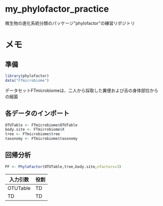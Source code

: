 # my_phylofactor_practice
微生物の進化系統分類のパッケージ"phylofactor"の練習リポジトリ

# メモ
## 準備
```R
library(phylofactor)
data("FTmicrobiome")
```
データセットFTmicrobiomeは、二人から採取した糞便および舌の身体部位からの細菌  

## 各データのインポート
```R
OTUTable <- FTmicrobiome$OTUTable
body.site <- FTmicrobiome$X
tree <- FTmicrobiome$tree
taxonomy <- FTmicrobiome$taxonomy
```

## 回帰分析

```R
PF <- PhyloFactor(OTUTable,tree,body.site,nfactors=3)
```
|入力引数|  役割  |
| ---- | ---- |
|  OTUTable  |  TD  |
|  TD  |  TD  |
